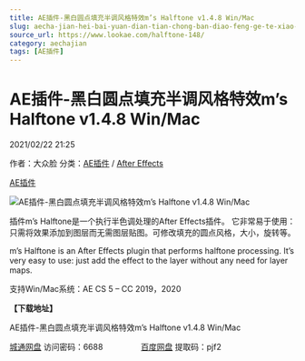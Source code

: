 ```yaml
---
title: AE插件-黑白圆点填充半调风格特效m’s Halftone v1.4.8 Win/Mac
slug: aecha-jian-hei-bai-yuan-dian-tian-chong-ban-diao-feng-ge-te-xiao-ms-halftone-v1-4-8-win-mac
source_url: https://www.lookae.com/halftone-148/
category: aechajian
tags: [AE插件]
---
```

# AE插件-黑白圆点填充半调风格特效m’s Halftone v1.4.8 Win/Mac

2021/02/22 21:25

作者：大众脸
分类：[AE插件](https://www.lookae.com/after-effects/aechajian/) / [After Effects](https://www.lookae.com/after-effects/)

[AE插件](https://www.lookae.com/tag/ae%e6%8f%92%e4%bb%b6/)

![AE插件-黑白圆点填充半调风格特效m’s Halftone v1.4.8 Win/Mac](https://www.lookae.com/wp-content/uploads/2019/04/ms-halftone-.jpg "AE插件-黑白圆点填充半调风格特效m’s Halftone v1.4.8 Win/Mac-LookAE.com")

插件m’s Halftone是一个执行半色调处理的After Effects插件。 它非常易于使用：只需将效果添加到图层而无需图层贴图。可修改填充的圆点风格，大小，旋转等。

m’s Halftone is an After Effects plugin that performs halftone processing. It’s very easy to use: just add the effect to the layer without any need for layer maps.

支持Win/Mac系统：AE CS 5 – CC 2019，2020

**【下载地址】**

AE插件-黑白圆点填充半调风格特效m’s Halftone v1.4.8 Win/Mac

[城通网盘](https://089u.com/f/680462-483547576-589c09) 访问密码：6688                 [百度网盘](https://pan.baidu.com/s/1VzXPRsshnVKVBJgIqfSohg) 提取码：pjf2
